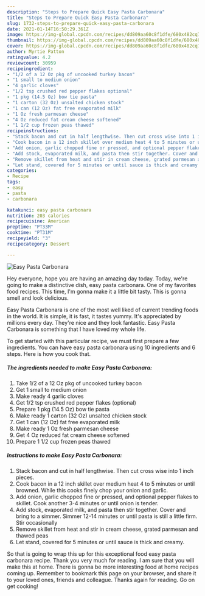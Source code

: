 ```yaml
---
description: "Steps to Prepare Quick Easy Pasta Carbonara"
title: "Steps to Prepare Quick Easy Pasta Carbonara"
slug: 1732-steps-to-prepare-quick-easy-pasta-carbonara
date: 2021-01-14T16:50:29.361Z
image: https://img-global.cpcdn.com/recipes/dd809aa60c8f1dfe/680x482cq70/easy-pasta-carbonara-recipe-main-photo.jpg
thumbnail: https://img-global.cpcdn.com/recipes/dd809aa60c8f1dfe/680x482cq70/easy-pasta-carbonara-recipe-main-photo.jpg
cover: https://img-global.cpcdn.com/recipes/dd809aa60c8f1dfe/680x482cq70/easy-pasta-carbonara-recipe-main-photo.jpg
author: Myrtie Patton
ratingvalue: 4.2
reviewcount: 30959
recipeingredient:
- "1/2 of a 12 Oz pkg of uncooked turkey bacon"
- "1 small to medium onion"
- "4 garlic cloves"
- "1/2 tsp crushed red pepper flakes optional"
- "1 pkg (14.5 Oz) bow tie pasta"
- "1 carton (32 Oz) unsalted chicken stock"
- "1 can (12 Oz) fat free evaporated milk"
- "1 Oz fresh parmesan cheese"
- "4 Oz reduced fat cream cheese softened"
- "1 1/2 cup frozen peas thawed"
recipeinstructions:
- "Stack bacon and cut in half lengthwise. Then cut cross wise into 1 inch pieces."
- "Cook bacon in a 12 inch skillet over medium heat 4 to 5 minutes or until browned. While this cooks finely chop your onion and garlic."
- "Add onion, garlic chopped fine or pressed, and optional pepper flakes to skillet. Cook another 3-4 minutes or until onion is tender."
- "Add stock, evaporated milk, and pasta then stir together. Cover and bring to a simmer. Simmer 12-14 minutes or until pasta is still a little firm. Stir occasionally"
- "Remove skillet from heat and stir in cream cheese, grated parmesan and thawed peas"
- "Let stand, covered for 5 minutes or until sauce is thick and creamy."
categories:
- Recipe
tags:
- easy
- pasta
- carbonara

katakunci: easy pasta carbonara 
nutrition: 203 calories
recipecuisine: American
preptime: "PT33M"
cooktime: "PT31M"
recipeyield: "3"
recipecategory: Dessert

---
```



![Easy Pasta Carbonara](https://img-global.cpcdn.com/recipes/dd809aa60c8f1dfe/680x482cq70/easy-pasta-carbonara-recipe-main-photo.jpg)

Hey everyone, hope you are having an amazing day today. Today, we're going to make a distinctive dish, easy pasta carbonara. One of my favorites food recipes. This time, I'm gonna make it a little bit tasty. This is gonna smell and look delicious.



Easy Pasta Carbonara is one of the most well liked of current trending foods in the world. It is simple, it is fast, it tastes yummy. It's appreciated by millions every day. They're nice and they look fantastic. Easy Pasta Carbonara is something that I have loved my whole life.


To get started with this particular recipe, we must first prepare a few ingredients. You can have easy pasta carbonara using 10 ingredients and 6 steps. Here is how you cook that.

<!--inarticleads1-->

##### The ingredients needed to make Easy Pasta Carbonara:

1. Take 1/2 of a 12 Oz pkg of uncooked turkey bacon
1. Get 1 small to medium onion
1. Make ready 4 garlic cloves
1. Get 1/2 tsp crushed red pepper flakes (optional)
1. Prepare 1 pkg (14.5 Oz) bow tie pasta
1. Make ready 1 carton (32 Oz) unsalted chicken stock
1. Get 1 can (12 Oz) fat free evaporated milk
1. Make ready 1 Oz fresh parmesan cheese
1. Get 4 Oz reduced fat cream cheese softened
1. Prepare 1 1/2 cup frozen peas thawed




<!--inarticleads2-->

##### Instructions to make Easy Pasta Carbonara:

1. Stack bacon and cut in half lengthwise. Then cut cross wise into 1 inch pieces.
1. Cook bacon in a 12 inch skillet over medium heat 4 to 5 minutes or until browned. While this cooks finely chop your onion and garlic.
1. Add onion, garlic chopped fine or pressed, and optional pepper flakes to skillet. Cook another 3-4 minutes or until onion is tender.
1. Add stock, evaporated milk, and pasta then stir together. Cover and bring to a simmer. Simmer 12-14 minutes or until pasta is still a little firm. Stir occasionally
1. Remove skillet from heat and stir in cream cheese, grated parmesan and thawed peas
1. Let stand, covered for 5 minutes or until sauce is thick and creamy.




So that is going to wrap this up for this exceptional food easy pasta carbonara recipe. Thank you very much for reading. I am sure that you will make this at home. There is gonna be more interesting food at home recipes coming up. Remember to bookmark this page on your browser, and share it to your loved ones, friends and colleague. Thanks again for reading. Go on get cooking!
